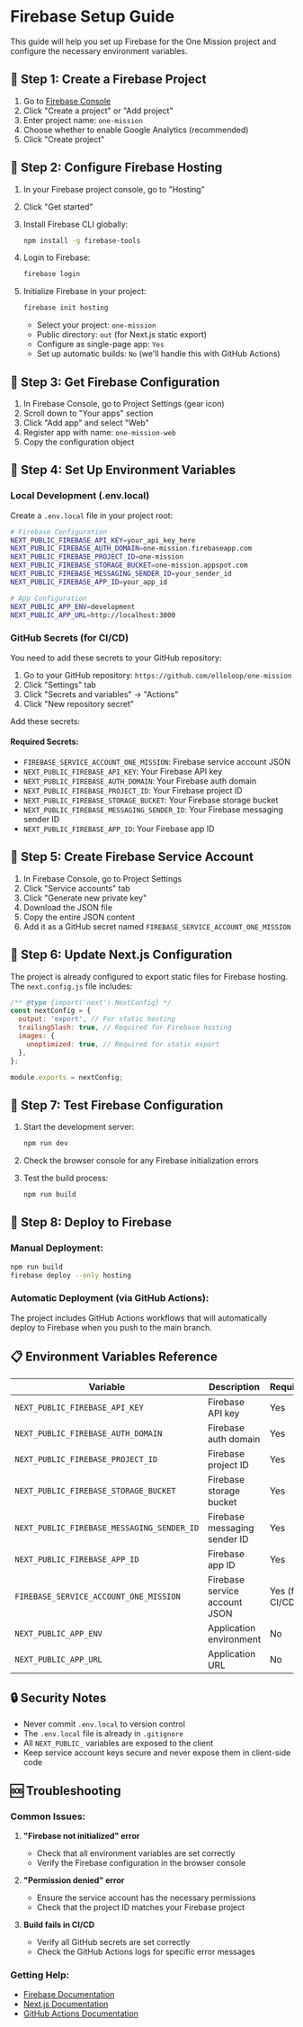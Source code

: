# Firebase Setup Guide

This guide will help you set up Firebase for the One Mission project and configure the necessary environment variables.

## 🚀 Step 1: Create a Firebase Project

1. Go to [Firebase Console](https://console.firebase.google.com/)
2. Click "Create a project" or "Add project"
3. Enter project name: `one-mission`
4. Choose whether to enable Google Analytics (recommended)
5. Click "Create project"

## 🔧 Step 2: Configure Firebase Hosting

1. In your Firebase project console, go to "Hosting"
2. Click "Get started"
3. Install Firebase CLI globally:
   ```bash
   npm install -g firebase-tools
   ```
4. Login to Firebase:
   ```bash
   firebase login
   ```
5. Initialize Firebase in your project:

   ```bash
   firebase init hosting
   ```

   - Select your project: `one-mission`
   - Public directory: `out` (for Next.js static export)
   - Configure as single-page app: `Yes`
   - Set up automatic builds: `No` (we'll handle this with GitHub Actions)

## 🔑 Step 3: Get Firebase Configuration

1. In Firebase Console, go to Project Settings (gear icon)
2. Scroll down to "Your apps" section
3. Click "Add app" and select "Web"
4. Register app with name: `one-mission-web`
5. Copy the configuration object

## 📝 Step 4: Set Up Environment Variables

### Local Development (.env.local)

Create a `.env.local` file in your project root:

```bash
# Firebase Configuration
NEXT_PUBLIC_FIREBASE_API_KEY=your_api_key_here
NEXT_PUBLIC_FIREBASE_AUTH_DOMAIN=one-mission.firebaseapp.com
NEXT_PUBLIC_FIREBASE_PROJECT_ID=one-mission
NEXT_PUBLIC_FIREBASE_STORAGE_BUCKET=one-mission.appspot.com
NEXT_PUBLIC_FIREBASE_MESSAGING_SENDER_ID=your_sender_id
NEXT_PUBLIC_FIREBASE_APP_ID=your_app_id

# App Configuration
NEXT_PUBLIC_APP_ENV=development
NEXT_PUBLIC_APP_URL=http://localhost:3000
```

### GitHub Secrets (for CI/CD)

You need to add these secrets to your GitHub repository:

1. Go to your GitHub repository: `https://github.com/elloloop/one-mission`
2. Click "Settings" tab
3. Click "Secrets and variables" → "Actions"
4. Click "New repository secret"

Add these secrets:

#### Required Secrets:

- `FIREBASE_SERVICE_ACCOUNT_ONE_MISSION`: Firebase service account JSON
- `NEXT_PUBLIC_FIREBASE_API_KEY`: Your Firebase API key
- `NEXT_PUBLIC_FIREBASE_AUTH_DOMAIN`: Your Firebase auth domain
- `NEXT_PUBLIC_FIREBASE_PROJECT_ID`: Your Firebase project ID
- `NEXT_PUBLIC_FIREBASE_STORAGE_BUCKET`: Your Firebase storage bucket
- `NEXT_PUBLIC_FIREBASE_MESSAGING_SENDER_ID`: Your Firebase messaging sender ID
- `NEXT_PUBLIC_FIREBASE_APP_ID`: Your Firebase app ID

## 🔐 Step 5: Create Firebase Service Account

1. In Firebase Console, go to Project Settings
2. Click "Service accounts" tab
3. Click "Generate new private key"
4. Download the JSON file
5. Copy the entire JSON content
6. Add it as a GitHub secret named `FIREBASE_SERVICE_ACCOUNT_ONE_MISSION`

## 🚀 Step 6: Update Next.js Configuration

The project is already configured to export static files for Firebase hosting. The `next.config.js` file includes:

```javascript
/** @type {import('next').NextConfig} */
const nextConfig = {
  output: 'export', // For static hosting
  trailingSlash: true, // Required for Firebase hosting
  images: {
    unoptimized: true, // Required for static export
  },
};

module.exports = nextConfig;
```

## 🧪 Step 7: Test Firebase Configuration

1. Start the development server:

   ```bash
   npm run dev
   ```

2. Check the browser console for any Firebase initialization errors

3. Test the build process:
   ```bash
   npm run build
   ```

## 🔄 Step 8: Deploy to Firebase

### Manual Deployment:

```bash
npm run build
firebase deploy --only hosting
```

### Automatic Deployment (via GitHub Actions):

The project includes GitHub Actions workflows that will automatically deploy to Firebase when you push to the main branch.

## 📋 Environment Variables Reference

| Variable                                   | Description                   | Required        |
| ------------------------------------------ | ----------------------------- | --------------- |
| `NEXT_PUBLIC_FIREBASE_API_KEY`             | Firebase API key              | Yes             |
| `NEXT_PUBLIC_FIREBASE_AUTH_DOMAIN`         | Firebase auth domain          | Yes             |
| `NEXT_PUBLIC_FIREBASE_PROJECT_ID`          | Firebase project ID           | Yes             |
| `NEXT_PUBLIC_FIREBASE_STORAGE_BUCKET`      | Firebase storage bucket       | Yes             |
| `NEXT_PUBLIC_FIREBASE_MESSAGING_SENDER_ID` | Firebase messaging sender ID  | Yes             |
| `NEXT_PUBLIC_FIREBASE_APP_ID`              | Firebase app ID               | Yes             |
| `FIREBASE_SERVICE_ACCOUNT_ONE_MISSION`     | Firebase service account JSON | Yes (for CI/CD) |
| `NEXT_PUBLIC_APP_ENV`                      | Application environment       | No              |
| `NEXT_PUBLIC_APP_URL`                      | Application URL               | No              |

## 🔒 Security Notes

- Never commit `.env.local` to version control
- The `.env.local` file is already in `.gitignore`
- All `NEXT_PUBLIC_` variables are exposed to the client
- Keep service account keys secure and never expose them in client-side code

## 🆘 Troubleshooting

### Common Issues:

1. **"Firebase not initialized" error**
   - Check that all environment variables are set correctly
   - Verify the Firebase configuration in the browser console

2. **"Permission denied" error**
   - Ensure the service account has the necessary permissions
   - Check that the project ID matches your Firebase project

3. **Build fails in CI/CD**
   - Verify all GitHub secrets are set correctly
   - Check the GitHub Actions logs for specific error messages

### Getting Help:

- [Firebase Documentation](https://firebase.google.com/docs)
- [Next.js Documentation](https://nextjs.org/docs)
- [GitHub Actions Documentation](https://docs.github.com/en/actions)

